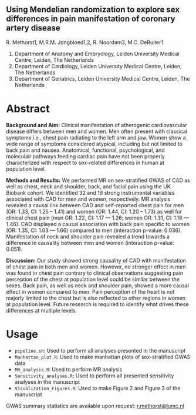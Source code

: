 ## Using Mendelian randomization to explore sex differences in pain manifestation of coronary artery disease 
R. Methorst1, M.R.M. Jongbloed1,2, R. Noordam3, M.C. DeRuiter1

1. Department of Anatomy and Embryology, Leiden University Medical Centre, Leiden, The Netherlands
2. Department of Cardiology, Leiden University Medical Centre, Leiden, The Netherlands
3. Department of Geriatrics, Leiden University Medical Centre, Leiden, The Netherlands



# Abstract

**Background and Aim:** Clinical manifestation of atherogenic cardiovascular disease differs between men and women. Men often present with classical symptoms i.e., 
chest 
pain radiating to the left arm and jaw. Women show a wide range of symptoms considered atypical, including but not limited to back pain and nausea. Anatomical, 
functional, psychological, and moleculair pathways feeding cardiac pain have not been properly characterized with respect to sex-related differences in human at 
population level. 

**Methods and Results:** We performed MR on sex-stratified GWAS of CAD as well as chest, neck and shoulder, back, and facial pain using the UK Biobank cohort. We 
identified 32 and 19 strong instrumental variables associated with CAD for men and women, respectively. MR analysis revealed a causal link between CAD and 
self-reported chest pain for men (OR: 1.33, CI: 1.25 – 1.41) and women (OR: 1.44, CI: 1.20 – 1.73) as well for clinical chest pain (men OR: 1.22, CI: 1.17 — 1.26; 
women OR: 1.31, CI: 1.18 — 1.46). CAD displayed a causal association with back pain specific to women (OR: 1.35, CI: 1.03 — 1.66) compared to men (interaction 
p-value: 0.036). Manifestation of neck and shoulder pain revealed a trend towards a difference in causality between men and women (interaction p-value: 0.051).

**Discussion:** Our study showed strong causality of CAD with manifestation of chest pain in both men and women. However, no stronger effect in men was found in 
chest 
pain contrary to clinical observations suggesting pain perception of the chest at population level could be similar between the sexes. Back pain, as well as neck and 
shoulder pain, showed a more causal effect in women compared to men. Pain perception of the heart is not majorly limited to the chest but is also reflected to other 
regions in women at population level. Future research is required to identify what drives these differences at multiple levels. 

# Usage

* `pipeline.sh`: Used to perform all analyses presented in the manuscript
* `Manhattan_plot.R`: Used to make manhattan plots of sex-stratified GWAS data
* `MR_analysis.R`: Used to perform MR analysis
* `Sensitivity_analyses.R`: Used to perform all presented sensitivity analyses in the manuscript
* `Visualization_Figures.R`: Used to make Figure 2 and Figure 3 of the manuscript

GWAS summary statistics are available upon request: r.methorst@lumc.nl
